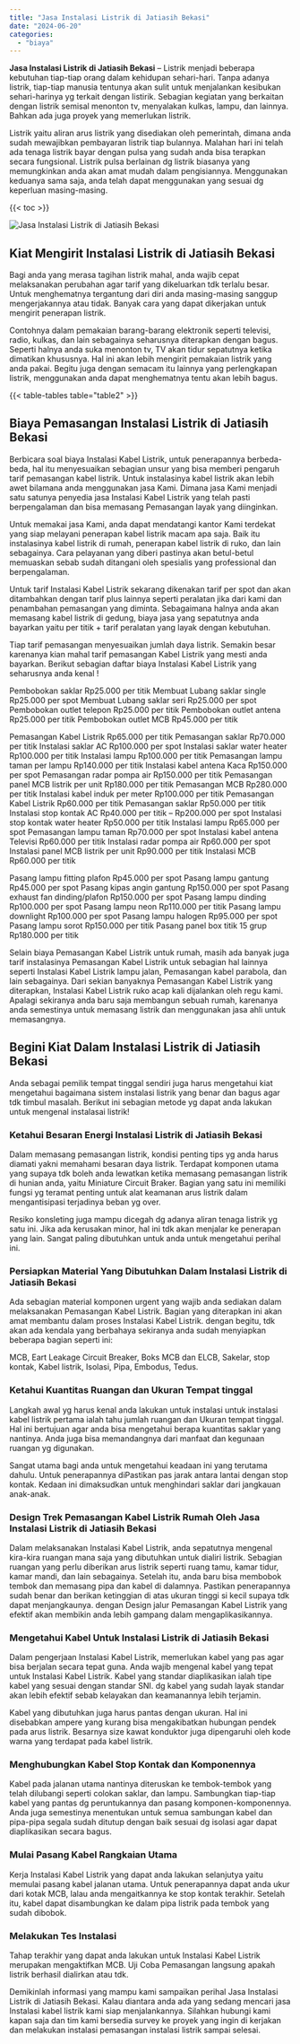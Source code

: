 ```yaml
---
title: "Jasa Instalasi Listrik di Jatiasih Bekasi"
date: "2024-06-20"
categories: 
  - "biaya"
---
```


**Jasa Instalasi Listrik di Jatiasih Bekasi** – Listrik menjadi beberapa kebutuhan tiap-tiap orang dalam kehidupan sehari-hari. Tanpa adanya listrik, tiap-tiap manusia tentunya akan sulit untuk menjalankan kesibukan sehari-harinya yg terkait dengan listirik. Sebagian kegiatan yang berkaitan dengan listrik semisal menonton tv, menyalakan kulkas, lampu, dan lainnya. Bahkan ada juga proyek yang memerlukan listrik.

Listrik yaitu aliran arus listrik yang disediakan oleh pemerintah, dimana anda sudah mewajibkan pembayaran listrik tiap bulannya. Malahan hari ini telah ada tenaga listrik bayar dengan pulsa yang sudah anda bisa terapkan secara fungsional. Listrik pulsa berlainan dg listrik biasanya yang memungkinkan anda akan amat mudah dalam pengisiannya. Menggunakan keduanya sama saja, anda telah dapat menggunakan yang sesuai dg keperluan masing-masing.

{{< toc >}}

![Jasa Instalasi Listrik di Jatiasih Bekasi](/images/instalasi-listrik-murah12.png)

## Kiat Mengirit Instalasi Listrik di Jatiasih Bekasi

Bagi anda yang merasa tagihan listrik mahal, anda wajib cepat melaksanakan perubahan agar tarif yang dikeluarkan tdk terlalu besar. Untuk menghematnya tergantung dari diri anda masing-masing sanggup mengerjakannya atau tidak. Banyak cara yang dapat dikerjakan untuk mengirit penerapan listrik.

Contohnya dalam pemakaian barang-barang elektronik seperti televisi, radio, kulkas, dan lain sebagainya seharusnya diterapkan dengan bagus. Seperti halnya anda suka menonton tv, TV akan tidur sepatutnya ketika dimatikan khususnya. Hal ini akan lebih mengirit pemakaian listrik yang anda pakai. Begitu juga dengan semacam itu lainnya yang perlengkapan listrik, menggunakan anda dapat menghematnya tentu akan lebih bagus.

{{< table-tables table="table2" >}}

## Biaya Pemasangan Instalasi Listrik di Jatiasih Bekasi

Berbicara soal biaya Instalasi Kabel Listrik, untuk penerapannya berbeda-beda, hal itu menyesuaikan sebagian unsur yang bisa memberi pengaruh tarif pemasangan kabel listrik. Untuk instalasinya kabel listrik akan lebih awet bilamana anda menggunakan jasa Kami. Dimana jasa Kami menjadi satu satunya penyedia jasa Instalasi Kabel Listrik yang telah pasti berpengalaman dan bisa memasang Pemasangan layak yang diinginkan.

Untuk memakai jasa Kami, anda dapat mendatangi kantor Kami terdekat yang siap melayani penerapan kabel listrik macam apa saja. Baik itu instalasinya kabel listrik di rumah, penerapan kabel listrik di ruko, dan lain sebagainya. Cara pelayanan yang diberi pastinya akan betul-betul memuaskan sebab sudah ditangani oleh spesialis yang professional dan berpengalaman.

Untuk tarif Instalasi Kabel Listrik sekarang dikenakan tarif per spot dan akan ditambahkan dengan tarif plus lainnya seperti peralatan jika dari kami dan penambahan pemasangan yang diminta. Sebagaimana halnya anda akan memasang kabel listrik di gedung, biaya jasa yang sepatutnya anda bayarkan yaitu per titik + tarif peralatan yang layak dengan kebutuhan.

Tiap tarif pemasangan menyesuaikan jumlah daya listrik. Semakin besar karenanya kian mahal tarif pemasangan Kabel Listrik yang mesti anda bayarkan. Berikut sebagian daftar biaya Instalasi Kabel Listrik yang seharusnya anda kenal !

Pembobokan saklar Rp25.000 per titik Membuat Lubang saklar single Rp25.000 per spot Membuat Lubang saklar seri Rp25.000 per spot Pembobokan outlet telepon Rp25.000 per titik Pembobokan outlet antena Rp25.000 per titik Pembobokan outlet MCB Rp45.000 per titik

Pemasangan Kabel Listrik Rp65.000 per titik Pemasangan saklar Rp70.000 per titik Instalasi saklar AC Rp100.000 per spot Instalasi saklar water heater Rp100.000 per titik Instalasi lampu Rp100.000 per titik Pemasangan lampu taman per lampu Rp140.000 per titik Instalasi kabel antena Kaca Rp150.000 per spot Pemasangan radar pompa air Rp150.000 per titik Pemasangan panel MCB listrik per unit Rp180.000 per titik Pemasangan MCB Rp280.000 per titik Instalasi kabel induk per meter Rp100.000 per titik Pemasangan Kabel Listrik Rp60.000 per titik Pemasangan saklar Rp50.000 per titik Instalasi stop kontak AC Rp40.000 per titik – Rp200.000 per spot Instalasi stop kontak water heater Rp50.000 per titik Instalasi lampu Rp65.000 per spot Pemasangan lampu taman Rp70.000 per spot Instalasi kabel antena Televisi Rp60.000 per titik Instalasi radar pompa air Rp60.000 per spot Instalasi panel MCB listrik per unit Rp90.000 per titik Instalasi MCB Rp60.000 per titik

Pasang lampu fitting plafon Rp45.000 per spot Pasang lampu gantung Rp45.000 per spot Pasang kipas angin gantung Rp150.000 per spot Pasang exhaust fan dinding/plafon Rp150.000 per spot Pasang lampu dinding Rp100.000 per spot Pasang lampu neon Rp110.000 per titik Pasang lampu downlight Rp100.000 per spot Pasang lampu halogen Rp95.000 per spot Pasang lampu sorot Rp150.000 per titik Pasang panel box titik 15 grup Rp180.000 per titik

Selain biaya Pemasangan Kabel Listrik untuk rumah, masih ada banyak juga tarif instalasinya Pemasangan Kabel Listrik untuk sebagian hal lainnya seperti Instalasi Kabel Listrik lampu jalan, Pemasangan kabel parabola, dan lain sebagainya. Dari sekian banyaknya Pemasangan Kabel Listrik yang diterapkan, Instalasi Kabel Listrik ruko acap kali dijalankan oleh regu kami. Apalagi sekiranya anda baru saja membangun sebuah rumah, karenanya anda semestinya untuk memasang listrik dan menggunakan jasa ahli untuk memasangnya.

## Begini Kiat Dalam Instalasi Listrik di Jatiasih Bekasi


Anda sebagai pemilik tempat tinggal sendiri juga harus mengetahui kiat mengetahui bagaimana sistem instalasi listrik yang benar dan bagus agar tdk timbul masalah. Berikut ini sebagian metode yg dapat anda lakukan untuk mengenal instalasai listrik!

### Ketahui Besaran Energi Instalasi Listrik di Jatiasih Bekasi

Dalam memasang pemasangan listrik, kondisi penting tips yg anda harus diamati yakni memahami besaran daya listrik. Terdapat komponen utama yang supaya tdk boleh anda lewatkan ketika memasang pemasangan listrik di hunian anda, yaitu Miniature Circuit Braker. Bagian yang satu ini memiliki fungsi yg teramat penting untuk alat keamanan arus listrik dalam mengantisipasi terjadinya beban yg over.

Resiko konsleting juga mampu dicegah dg adanya aliran tenaga listrik yg satu ini. Jika ada kerusakan minor, hal ini tdk akan menjalar ke penerapan yang lain. Sangat paling dibutuhkan untuk anda untuk mengetahui perihal ini.

### Persiapkan Material Yang Dibutuhkan Dalam Instalasi Listrik di Jatiasih Bekasi

Ada sebagian material komponen urgent yang wajib anda sediakan dalam melaksanakan Pemasangan Kabel Listrik. Bagian yang diterapkan ini akan amat membantu dalam proses Instalasi Kabel Listrik. dengan begitu, tdk akan ada kendala yang berbahaya sekiranya anda sudah menyiapkan beberapa bagian seperti ini:

MCB, Eart Leakage Circuit Breaker, Boks MCB dan ELCB, Sakelar, stop kontak, Kabel listrik, Isolasi, Pipa, Embodus, Tedus.

### Ketahui Kuantitas Ruangan dan Ukuran Tempat tinggal

Langkah awal yg harus kenal anda lakukan untuk instalasi untuk instalasi kabel listrik pertama ialah tahu jumlah ruangan dan Ukuran tempat tinggal. Hal ini bertujuan agar anda bisa mengetahui berapa kuantitas saklar yang nantinya. Anda juga bisa memandangnya dari manfaat dan kegunaan ruangan yg digunakan.

Sangat utama bagi anda untuk mengetahui keadaan ini yang terutama dahulu. Untuk penerapannya diPastikan pas jarak antara lantai dengan stop kontak. Kedaan ini dimaksudkan untuk menghindari saklar dari jangkauan anak-anak.

### Design Trek Pemasangan Kabel Listrik Rumah Oleh Jasa Instalasi Listrik di Jatiasih Bekasi

Dalam melaksanakan Instalasi Kabel Listrik, anda sepatutnya mengenal kira-kira ruangan mana saja yang dibutuhkan untuk dialiri listrik. Sebagian ruangan yang perlu diberikan arus listrik seperti ruang tamu, kamar tidur, kamar mandi, dan lain sebagainya. Setelah itu, anda baru bisa membobok tembok dan memasang pipa dan kabel di dalamnya. Pastikan penerapannya sudah benar dan berikan ketinggian di atas ukuran tinggi si kecil supaya tdk dapat menjangkaunya. dengan Design jalur Pemasangan Kabel Listrik yang efektif akan membikin anda lebih gampang dalam mengaplikasikannya.

### Mengetahui Kabel Untuk Instalasi Listrik di Jatiasih Bekasi

Dalam pengerjaan Instalasi Kabel Listrik, memerlukan kabel yang pas agar bisa berjalan secara tepat guna. Anda wajib mengenal kabel yang tepat untuk Instalasi Kabel Listrik. Kabel yang standar diaplikasikan ialah tipe kabel yang sesuai dengan standar SNI. dg kabel yang sudah layak standar akan lebih efektif sebab kelayakan dan keamanannya lebih terjamin.

Kabel yang dibutuhkan juga harus pantas dengan ukuran. Hal ini disebabkan ampere yang kurang bisa mengakibatkan hubungan pendek pada arus listrik. Besarnya size kawat konduktor juga dipengaruhi oleh kode warna yang terdapat pada kabel listrik.

### Menghubungkan Kabel Stop Kontak dan Komponennya

Kabel pada jalanan utama nantinya diteruskan ke tembok-tembok yang telah dilubangi seperti colokan saklar, dan lampu. Sambungkan tiap-tiap kabel yang pantas dg peruntukannya dan pasang komponen-komponennya. Anda juga semestinya menentukan untuk semua sambungan kabel dan pipa-pipa segala sudah ditutup dengan baik sesuai dg isolasi agar dapat diaplikasikan secara bagus.

### Mulai Pasang Kabel Rangkaian Utama

Kerja Instalasi Kabel Listrik yang dapat anda lakukan selanjutya yaitu memulai pasang kabel jalanan utama. Untuk penerapannya dapat anda ukur dari kotak MCB, lalau anda mengaitkannya ke stop kontak terakhir. Setelah itu, kabel dapat disambungkan ke dalam pipa listrik pada tembok yang sudah dibobok.

### Melakukan Tes Instalasi

Tahap terakhir yang dapat anda lakukan untuk Instalasi Kabel Listrik merupakan mengaktifkan MCB. Uji Coba Pemasangan langsung apakah listrik berhasil dialirkan atau tdk.

Demikinlah informasi yang mampu kami sampaikan perihal Jasa Instalasi Listrik di Jatiasih Bekasi. Kalau diantara anda ada yang sedang mencari jasa Instalasi kabel listrik kami siap menjalankannya. Silahkan hubungi kami kapan saja dan tim kami bersedia survey ke proyek yang ingin di kerjakan dan melakukan instalasi pemasangan instalasi listrik sampai selesai.
